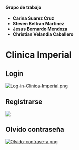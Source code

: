 #### Grupo de trabajo
- **Carina Suarez Cruz**
- **Steven Beltran Martinez**
- **Jesus Bernardo Mendoza**
- **Christian Velandia Caballero**

# Clinica Imperial
## Login
[![Log-in-Clinica-Imperial.png](https://i.postimg.cc/kGwbq4nk/Log-in-Clinica-Imperial.png)](https://postimg.cc/FkdRxhkZ)

## Registrarse
![](https://i.ibb.co/JHzMXTV/Registrarse.png)

## Olvido contraseña
[![Olvido-contrase-a.png](https://i.postimg.cc/13VfYMqx/Olvido-contrase-a.png)](https://postimg.cc/21mk1QGT)
